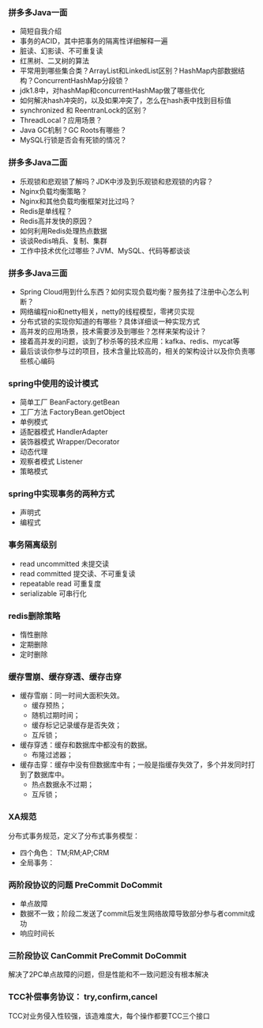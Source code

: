 ### 拼多多Java一面
* 简短自我介绍
* 事务的ACID，其中把事务的隔离性详细解释一遍
* 脏读、幻影读、不可重复读
* 红黑树、二叉树的算法
* 平常用到哪些集合类？ArrayList和LinkedList区别？HashMap内部数据结构？ConcurrentHashMap分段锁？
* jdk1.8中，对hashMap和concurrentHashMap做了哪些优化
* 如何解决hash冲突的，以及如果冲突了，怎么在hash表中找到目标值
* synchronized 和 ReentranLock的区别？
* ThreadLocal？应用场景？
* Java GC机制？GC Roots有哪些？
* MySQL行锁是否会有死锁的情况？

### 拼多多Java二面
* 乐观锁和悲观锁了解吗？JDK中涉及到乐观锁和悲观锁的内容？
* Nginx负载均衡策略？
* Nginx和其他负载均衡框架对比过吗？
* Redis是单线程？
* Redis高并发快的原因？
* 如何利用Redis处理热点数据
* 谈谈Redis哨兵、复制、集群
* 工作中技术优化过哪些？JVM、MySQL、代码等都谈谈

### 拼多多Java三面
* Spring Cloud用到什么东西？如何实现负载均衡？服务挂了注册中心怎么判断？
* 网络编程nio和netty相关，netty的线程模型，零拷贝实现
* 分布式锁的实现你知道的有哪些？具体详细谈一种实现方式
* 高并发的应用场景，技术需要涉及到哪些？怎样来架构设计？
* 接着高并发的问题，谈到了秒杀等的技术应用：kafka、redis、mycat等
* 最后谈谈你参与过的项目，技术含量比较高的，相关的架构设计以及你负责哪些核心编码

### spring中使用的设计模式
* 简单工厂 BeanFactory.getBean
* 工厂方法 FactoryBean.getObject
* 单例模式
* 适配器模式 HandlerAdapter
* 装饰器模式 Wrapper/Decorator
* 动态代理
* 观察者模式 Listener
* 策略模式  

### spring中实现事务的两种方式
* 声明式
* 编程式

### 事务隔离级别
* read uncommitted 未提交读
* read committed 提交读、不可重复读
* repeatable read 可重复度
* serializable 可串行化

### redis删除策略
* 惰性删除
* 定期删除
* 定时删除

### 缓存雪崩、缓存穿透、缓存击穿
* 缓存雪崩：同一时间大面积失效。
  * 缓存预热；
  * 随机过期时间；
  * 缓存标记记录缓存是否失效；
  * 互斥锁；
* 缓存穿透：缓存和数据库中都没有的数据。
  * 布隆过滤器；
* 缓存击穿：缓存中没有但数据库中有；一般是指缓存失效了，多个并发同时打到了数据库中。
  * 热点数据永不过期；
  * 互斥锁；

### XA规范
分布式事务规范，定义了分布式事务模型：
* 四个角色： TM;RM;AP;CRM
* 全局事务：

### 两阶段协议的问题 PreCommit DoCommit
* 单点故障
* 数据不一致；阶段二发送了commit后发生网络故障导致部分参与者commit成功
* 响应时间长

### 三阶段协议 CanCommit PreCommit DoCommit
解决了2PC单点故障的问题，但是性能和不一致问题没有根本解决

### TCC补偿事务协议： try,confirm,cancel
TCC对业务侵入性较强，该造难度大，每个操作都要TCC三个接口


